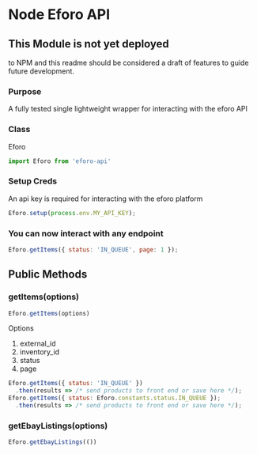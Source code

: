 # Node Eforo API
## This Module is not yet deployed
to NPM and this readme should be considered a draft of features
to guide future development.

### Purpose
A fully tested single lightweight wrapper for interacting with the eforo API

### Class
Eforo

```javascript
import Eforo from 'eforo-api'
```

### Setup Creds
An api key is required for interacting with the eforo platform

```javascript
Eforo.setup(process.env.MY_API_KEY);
```

### You can now interact with any endpoint
```javascript
Eforo.getItems({ status: 'IN_QUEUE', page: 1 });
```

## Public Methods

### getItems(options)
```javascript
Eforo.getItems(options)
```

Options
1. external_id
2. inventory_id
3. status
4. page

```javascript
Eforo.getItems({ status: 'IN_QUEUE' })
  .then(results => /* send products to front end or save here */);
Eforo.getItems({ status: Eforo.constants.status.IN_QUEUE });
  .then(results => /* send products to front end or save here */);
```

### getEbayListings(options)

```javascript
Eforo.getEbayListings(())
```
